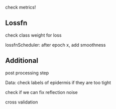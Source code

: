 

check metrics!

## Lossfn
check class weight for loss

lossfnScheduler: after epoch x, add smoothness

## Additional
post processing step


Data: check labels of epidermis if they are too tight

check if we can fix reflection noise

cross validation
